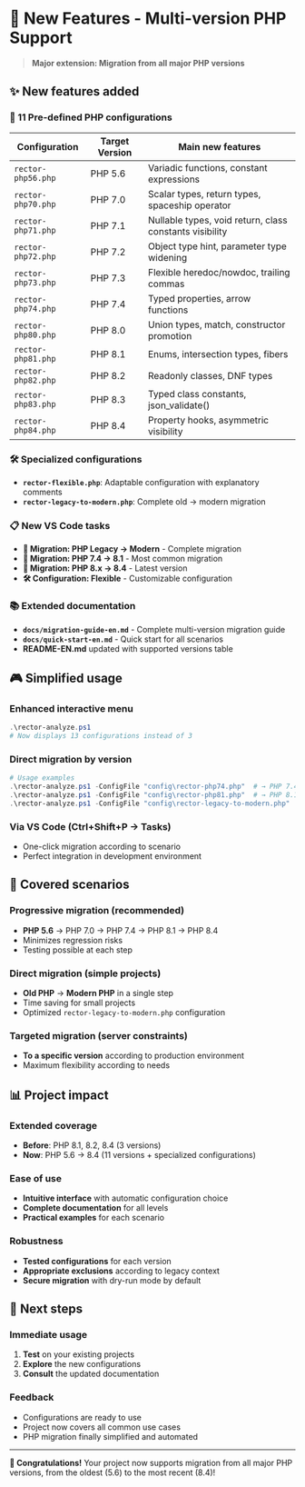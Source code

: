 # 🎉 New Features - Multi-version PHP Support

> **Major extension: Migration from all major PHP versions**

## ✨ New features added

### 🎯 11 Pre-defined PHP configurations

| Configuration | Target Version | Main new features |
|---------------|----------------|-------------------|
| `rector-php56.php` | PHP 5.6 | Variadic functions, constant expressions |
| `rector-php70.php` | PHP 7.0 | Scalar types, return types, spaceship operator |
| `rector-php71.php` | PHP 7.1 | Nullable types, void return, class constants visibility |
| `rector-php72.php` | PHP 7.2 | Object type hint, parameter type widening |
| `rector-php73.php` | PHP 7.3 | Flexible heredoc/nowdoc, trailing commas |
| `rector-php74.php` | PHP 7.4 | Typed properties, arrow functions |
| `rector-php80.php` | PHP 8.0 | Union types, match, constructor promotion |
| `rector-php81.php` | PHP 8.1 | Enums, intersection types, fibers |
| `rector-php82.php` | PHP 8.2 | Readonly classes, DNF types |
| `rector-php83.php` | PHP 8.3 | Typed class constants, json_validate() |
| `rector-php84.php` | PHP 8.4 | Property hooks, asymmetric visibility |

### 🛠️ Specialized configurations

- **`rector-flexible.php`**: Adaptable configuration with explanatory comments
- **`rector-legacy-to-modern.php`**: Complete old → modern migration

### 📋 New VS Code tasks

- **🔄 Migration: PHP Legacy → Modern** - Complete migration
- **🎯 Migration: PHP 7.4 → 8.1** - Most common migration
- **🚀 Migration: PHP 8.x → 8.4** - Latest version
- **🛠️ Configuration: Flexible** - Customizable configuration

### 📚 Extended documentation

- **`docs/migration-guide-en.md`** - Complete multi-version migration guide
- **`docs/quick-start-en.md`** - Quick start for all scenarios
- **README-EN.md** updated with supported versions table

## 🎮 Simplified usage

### Enhanced interactive menu
```powershell
.\rector-analyze.ps1
# Now displays 13 configurations instead of 3
```

### Direct migration by version
```powershell
# Usage examples
.\rector-analyze.ps1 -ConfigFile "config\rector-php74.php"  # → PHP 7.4
.\rector-analyze.ps1 -ConfigFile "config\rector-php81.php"  # → PHP 8.1
.\rector-analyze.ps1 -ConfigFile "config\rector-legacy-to-modern.php"  # → Modern
```

### Via VS Code (Ctrl+Shift+P → Tasks)
- One-click migration according to scenario
- Perfect integration in development environment

## 🎯 Covered scenarios

### Progressive migration (recommended)
- **PHP 5.6** → PHP 7.0 → PHP 7.4 → PHP 8.1 → PHP 8.4
- Minimizes regression risks
- Testing possible at each step

### Direct migration (simple projects)
- **Old PHP** → **Modern PHP** in a single step
- Time saving for small projects
- Optimized `rector-legacy-to-modern.php` configuration

### Targeted migration (server constraints)
- **To a specific version** according to production environment
- Maximum flexibility according to needs

## 📊 Project impact

### Extended coverage
- **Before**: PHP 8.1, 8.2, 8.4 (3 versions)
- **Now**: PHP 5.6 → 8.4 (11 versions + specialized configurations)

### Ease of use
- **Intuitive interface** with automatic configuration choice
- **Complete documentation** for all levels
- **Practical examples** for each scenario

### Robustness
- **Tested configurations** for each version
- **Appropriate exclusions** according to legacy context
- **Secure migration** with dry-run mode by default

## 🚀 Next steps

### Immediate usage
1. **Test** on your existing projects
2. **Explore** the new configurations
3. **Consult** the updated documentation

### Feedback
- Configurations are ready to use
- Project now covers all common use cases
- PHP migration finally simplified and automated

---

**🎊 Congratulations!** Your project now supports migration from all major PHP versions, from the oldest (5.6) to the most recent (8.4)!
